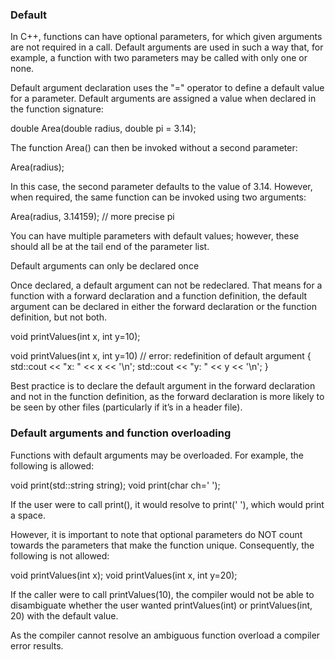 ### Default
In C++, functions can have optional parameters, for which given arguments are not required in a call. Default arguments are used in such a way that, for example, a function with two parameters may be called with only one or none.

Default argument declaration uses the "=" operator to define a default value for a parameter. Default arguments are assigned a value when declared in the function signature:

  double Area(double radius, double pi = 3.14);

The function Area() can then be invoked without a second parameter:

  Area(radius);

In this case, the second parameter defaults to the value of 3.14. However, when required, the same function can be invoked using two arguments:

  Area(radius, 3.14159); // more precise pi

You can have multiple parameters with default values; however, these should all be at the tail end of the parameter list.

Default arguments can only be declared once

Once declared, a default argument can not be redeclared. That means for a function with a forward declaration and a function definition, the default argument can be declared in either the forward declaration or the function definition, but not both.

  void printValues(int x, int y=10);

  void printValues(int x, int y=10) // error: redefinition of default argument
  {
    std::cout << "x: " << x << '\n';
    std::cout << "y: " << y << '\n';
  }

Best practice is to declare the default argument in the forward declaration and not in the function definition, as the forward declaration is more likely to be seen by other files (particularly if it’s in a header file).



### Default arguments and function overloading

Functions with default arguments may be overloaded. For example, the following is allowed:

  void print(std::string string);
  void print(char ch=' ');

If the user were to call print(), it would resolve to print(' '), which would print a space.

However, it is important to note that optional parameters do NOT count towards the parameters that make the function unique. Consequently, the following is not allowed:

  void printValues(int x);
  void printValues(int x, int y=20);

If the caller were to call printValues(10), the compiler would not be able to disambiguate whether the user wanted printValues(int) or printValues(int, 20) with the default value.

As the compiler cannot resolve an ambiguous function overload a compiler error results.
